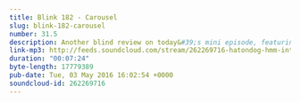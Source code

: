```yaml
---
title: Blink 182 - Carousel
slug: blink-182-carousel
number: 31.5
description: Another blind review on today&#39;s mini episode, featuring Blink 182&#39;s early hit Carousel. Who will win the mind games? Blink and you&#39;ll miss it.
link-mp3: http://feeds.soundcloud.com/stream/262269716-hatondog-hmm-interesting-choice-ep315-blink-182-carousel.mp3
duration: "00:07:24"
byte-length: 17779389
pub-date: Tue, 03 May 2016 16:02:54 +0000
soundcloud-id: 262269716
---
```

